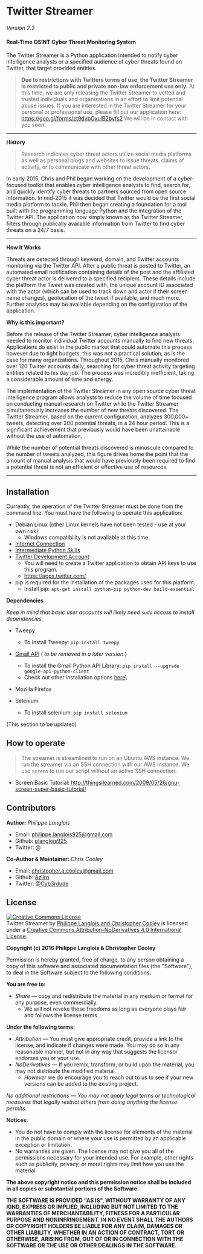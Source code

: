 Twitter Streamer
================
_Version 2.2_



#### Real-Time OSINT Cyber Threat Monitoring System
The Twitter Streamer is a Python application intended to notify cyber intelligence analysts or a specified audience of cyber threats found on Twitter, that target provided entities.

>
> **Due to restrictions with Twitters terms of use, the Twitter Streamer is restricted to public and private non-law enforcement use only.**
> At this time, we are only releasing the Twitter Streamer to vetted and trusted individuals and organizations in an effort to limit potential abuse issues. 
> If you are interested in the Twitter Streamer for your personal or professional use, please fill out our application here: https://goo.gl/forms/zt9dvbOxulB2bvfs2
> We will be in contact with you soon!
>

---

**History**

>Research indicates cyber threat actors utilize social media platforms as well as personal blogs and websites to issue threats, claims of activity, or to communicate with other threat actors. 

In early 2015, Chris and Phil began working on the development of a cyber-focused toolkit that enables cyber intelligence analysts to find, search for, and quickly identify cyber threats to partners sourced from open source information. In mid-2015 it was decided that Twitter would be the first social media platform to tackle. Phil then began creating a foundation for a tool built with the programming language Python and the integration of the Twitter API. The application now simply known as the Twitter Streamer, filters through publically available information from Twitter to find cyber threats on a 24/7 basis. 

---

**How It Works**

Threats are detected through keyword, domain, and Twitter accounts monitoring via the Twitter API. After a public threat is posted to Twitter, an automated email notification containing details of the post and the affiliated cyber threat actor is delivered to a specified recipient. These details include the platform the Tweet was created with, the unique account ID associated with the actor (which can be used to track down and actor if their screen name changes), geolocation of the tweet if available, and much more. Further analytics may be available depending on the configuration of the application.


**Why is this important?**

Before the release of the Twitter Streamer, cyber intelligence analysts needed to monitor individual Twitter accounts manually to find new threats. Applications do exist in the public market that could automate this process however due to tight budgets, this was not a practical solution, as is the case for many organizations. 
Throughout 2015, Chris manually monitored over 120 Twitter accounts daily, searching for cyber threat activity targeting entities related to his day job. The process was incredibly inefficient, taking a considerable amount of time and energy. 
 
The implementation of the Twitter Streamer in any open source cyber threat intelligence program allows analysts to reduce the volume of time focused on conducting manual research on Twitter while the Twitter Streamer simultaneously increases the number of new threats discovered. The Twitter Streamer, based on the current configuration, analyzes 300,000+ tweets, detecting over 200 potential threats, in a 24 hour period. This is a significant achievement that previously would have been unattainable without the use of automation.
 
While the number of potential threats discovered is minuscule compared to the number of tweets analyzed, this figure drives home the point that the amount of manual analysis that would have previously been required to find a potential threat is not an efficient or effective use of resources.
    
---

## Installation
Currently, the operation of the Twitter Streamer must be done from the command line.
You must have the following to operate this application:

* Debian Linux (other Linux kernels have not been tested - use at your own risk)
     * Windows compatibility is not available at this time. 
* [Internet Connection](http://www.speedtest.net/)
* [Intermediate Python Skills](https://www.codecademy.com/learn/python)
* [Twitter Development Account](https://dev.twitter.com/)
	* You will need to create a Twitter application to obtain API keys to use this program. 
	* https://apps.twitter.com/
* pip is required for the installation of the packages used for this platform. 
    * Install pip: `apt-get install python-pip python-dev build-essential`

**Dependencies**

_Keep in mind that basic user accounts will likely need `sudo` access to install dependencies._

* Tweepy
    * To install Tweepy:
    `pip install tweepy`
* [Gmail API](https://developers.google.com/gmail/api/quickstart/python) ( _to be removed in a later version_ )
     * To install the Gmail Python API Library:
     `pip install --upgrade google-api-python-client`
     * Check out other installation options [here](https://developers.google.com/api-client-library/python/start/installation)\
* Mozilla Firefox

* Selenium
    * To install selenium:
    `pip install selenium`


(This section to be updated)

## How to operate

>The streamer is streamlined to run on an Ubuntu AWS instance. We run the streamer via an SSH connection with our AWS instance.  We use `screen` to run our script without an active SSH connection. 

* Screen Basic Tutorial: http://thingsilearned.com/2009/05/26/gnu-screen-super-basic-tutorial/

## Contributors

**Author:** _Philippe Langlois_

* Email: philippe.langlois925@gmail.com
* Github: [planglois925](https://github.com/planglois925)
* Twitter: @

**Co-Author & Maintainer:** _Chris Cooley_

* Email: christopher.a.cooley@gmail.com
* Github: [Azlirn](https://github.com/Azlirn)
* Twitter: [@Cyb3rdude](https://twitter.com/cyb3rdude)

## License
<a rel="license" href="http://creativecommons.org/licenses/by-nd/4.0/"><img alt="Creative Commons License" style="border-width:0" src="https://i.creativecommons.org/l/by-nd/4.0/88x31.png" /></a><br /><span xmlns:dct="http://purl.org/dc/terms/" property="dct:title">Twitter Streamer</span> by <a xmlns:cc="http://creativecommons.org/ns#" href="https://github.com/Azlirn/Twitter-Streamer" property="cc:attributionName" rel="cc:attributionURL">Philippe Langlois and Christopher Cooley</a> is licensed under a <a rel="license" href="http://creativecommons.org/licenses/by-nd/4.0/">Creative Commons Attribution-NoDerivatives 4.0 International License</a>.

**Copyright (c) 2016 Philippe Langlois & Christopher Cooley**

Permission is hereby granted, free of charge, to any person obtaining a copy of this software and associated documentation files (the "Software"), to deal in the Software subject to the following conditions:

**You are free to:**

* _Share_ — copy and redistribute the material in any medium or format for any purpose, even commercially.
    * We will not revoke these freedoms as long as everyone plays fair and follows the license terms.

**Under the following terms:**

* _Attribution_ — You must give appropriate credit, provide a link to the license, and indicate if changes were made. You may do so in any reasonable manner, but not in any way that suggests the licensor endorses you or your use.
* _NoDerivatives_ — If you remix, transform, or build upon the material, you may not distribute the modified material.
    * _However_ we do encourage you to reach out to us to see if your new versions can be added to the existing project.
    
_No additional restrictions — You may not apply legal terms or technological measures that legally restrict others from doing anything the license permits._

**Notices:**

* You do not have to comply with the license for elements of the material in the public domain or where your use is permitted by an applicable exception or limitation.
* No warranties are given. The license may not give you all of the permissions necessary for your intended use. For example, other rights such as publicity, privacy, or moral rights may limit how you use the material.

**The above copyright notice and this permission notice shall be included in all copies or substantial portions of the Software.**

**THE SOFTWARE IS PROVIDED "AS IS", WITHOUT WARRANTY OF ANY KIND, EXPRESS OR IMPLIED, INCLUDING BUT NOT LIMITED TO THE WARRANTIES OF MERCHANTABILITY, FITNESS FOR A PARTICULAR PURPOSE AND NONINFRINGEMENT. IN NO EVENT SHALL THE AUTHORS OR COPYRIGHT HOLDERS BE LIABLE FOR ANY CLAIM, DAMAGES OR OTHER LIABILITY, WHETHER IN AN ACTION OF CONTRACT, TORT OR OTHERWISE, ARISING FROM, OUT OF OR IN CONNECTION WITH THE SOFTWARE OR THE USE OR OTHER DEALINGS IN THE SOFTWARE.**
